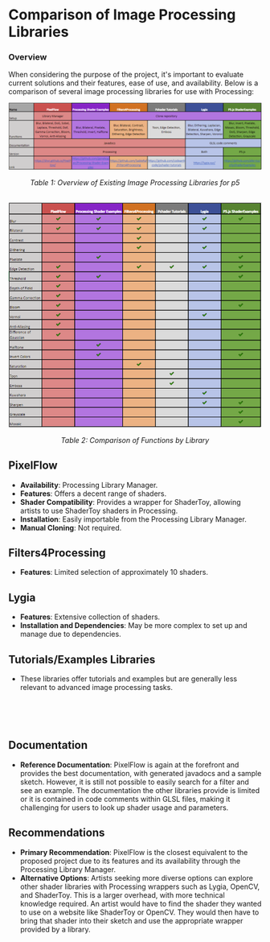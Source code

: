 # Comparison of Image Processing Libraries

### Overview

When considering the purpose of the project, it's important to evaluate current solutions and their features, ease of use, and availability. Below is a comparison of several image processing libraries for use with Processing:

![Alt text](OverviewComparisonTable.png)
<div style="text-align:center;"><i>Table 1: Overview of Existing Image Processing Libraries for p5</i>
</div>

<br>

![Alt text](FunctionComparisonTable.png)
<div style="text-align:center;"><i>Table 2: Comparison of Functions by Library</i>
</div>

## PixelFlow

- **Availability**: Processing Library Manager.
- **Features**: Offers a decent range of shaders.
- **Shader Compatibility**: Provides a wrapper for ShaderToy, allowing artists to use ShaderToy shaders in Processing.
- **Installation**: Easily importable from the Processing Library Manager.
- **Manual Cloning**: Not required.

## Filters4Processing

- **Features**: Limited selection of approximately 10 shaders.

## Lygia

- **Features**: Extensive collection of shaders.
- **Installation and Dependencies**: May be more complex to set up and manage due to dependencies.

## Tutorials/Examples Libraries

- These libraries offer tutorials and examples but are generally less relevant to advanced image processing tasks.

<br>
<br>
<br>

## Documentation

- **Reference Documentation**: PixelFlow is again at the forefront and provides the best documentation, with generated javadocs and a sample sketch. However, it is still not possible to easily search for a filter and see an example. The documentation the other libraries provide is limited or it is contained in code comments within GLSL files, making it challenging for users to look up shader usage and parameters.

## Recommendations

- **Primary Recommendation**: PixelFlow is the closest equivalent to the proposed project due to its features and its availability through the Processing Library Manager.
- **Alternative Options**: Artists seeking more diverse options can explore other shader libraries with Processing wrappers such as Lygia, OpenCV, and ShaderToy. This is a larger overhead, with more technical knowledge required. An artist would have to find the shader they wanted to use on a website like ShaderToy or OpenCV. They would then have to bring that shader into their sketch and use the appropriate wrapper provided by a library.

